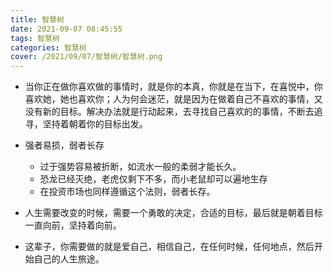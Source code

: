 ```yaml
---
title: 智慧树
date: 2021-09-07 08:45:55
tags: 智慧树
categories: 智慧树
cover: /2021/09/07/智慧树/智慧树.png
---
```


* 当你正在做你喜欢做的事情时，就是你的本真，你就是在当下，在喜悦中，你喜欢她，她也喜欢你；人为何会迷茫，就是因为在做着自己不喜欢的事情，又没有新的目标。解决办法就是行动起来，去寻找自己喜欢的的事情，不断去追寻，坚持着朝着你的目标出发。
* 强者易损，弱者长存
  * 过于强势容易被折断，如流水一般的柔弱才能长久。
  * 恐龙已经灭绝，老虎仅剩下不多，而小老鼠却可以遍地生存
  * 在投资市场也同样遵循这个法则，弱者长存。

* 人生需要改变的时候，需要一个勇敢的决定，合适的目标，最后就是朝着目标一直向前，坚持着向前。

* 这辈子，你需要做的就是爱自己，相信自己，在任何时候，任何地点，然后开始自己的人生旅途。


